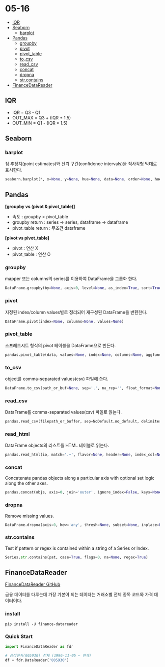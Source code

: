 # 05-16

- [IQR](#iqr)
- [Seaborn](#seaborn)
  - [barplot](#barplot)
- [Pandas](#pandas)
  - [groupby](#groupby)
  - [pivot](#pivot)
  - [pivot_table](#pivottable)
  - [to_csv](#tocsv)
  - [read_csv](#readcsv)
  - [concat](#concat)
  - [dropna](#dropna)
  - [str.contains](#strcontains)
- [FinanceDataReader](#financedatareader)

## IQR

- IQR = Q3 - Q1
- OUT_MAX = Q3 + (IQR \* 1.5)
- OUT_MIN = Q1 - (IQR \* 1.5)

## Seaborn

### barplot

점 추정치(point estimates)와 신뢰 구간(confidence intervals)을 직사각형 막대로 표시한다.

```python
seaborn.barplot(*, x=None, y=None, hue=None, data=None, order=None, hue_order=None, estimator=<function mean at 0x7ff320f315e0>, ci=95, n_boot=1000, units=None, seed=None, orient=None, color=None, palette=None, saturation=0.75, errcolor='.26', errwidth=None, capsize=None, dodge=True, ax=None, **kwargs)
```

## Pandas

**[groupby vs (pivot & pivot_table)]**

- 속도 : groupby > pivot_table
- groupby return : series -> series, dataframe -> dataframe
- pivot_table return : 무조건 dataframe

**[pivot vs pivot_table]**

- pivot : 연산 X
- pivot_table : 연산 O

### groupby

mapper 또는 columns의 series를 이용하여 DataFrame을 그룹화 한다.

```python
DataFrame.groupby(by=None, axis=0, level=None, as_index=True, sort=True, group_keys=True, squeeze=NoDefault.no_default, observed=False, dropna=True)
```

### pivot

지정된 index/column values별로 정리되어 재구성된 DataFrame을 반환한다.

```python
DataFrame.pivot(index=None, columns=None, values=None)
```

### pivot_table

스프레드시트 형식의 pivot 테이블을 DataFrame으로 만든다.

```python
pandas.pivot_table(data, values=None, index=None, columns=None, aggfunc='mean', fill_value=None, margins=False, dropna=True, margins_name='All', observed=False, sort=True)
```

### to_csv

object를 comma-separated values(csv) 파일에 쓴다.

```python
DataFrame.to_csv(path_or_buf=None, sep=',', na_rep='', float_format=None, columns=None, header=True, index=True, index_label=None, mode='w', encoding=None, compression='infer', quoting=None, quotechar='"', line_terminator=None, chunksize=None, date_format=None, doublequote=True, escapechar=None, decimal='.', errors='strict', storage_options=None)
```

### read_csv

DataFrame를 comma-separated values(csv) 파일로 읽는다.

```python
pandas.read_csv(filepath_or_buffer, sep=NoDefault.no_default, delimiter=None, header='infer', names=NoDefault.no_default, index_col=None, usecols=None, squeeze=None, prefix=NoDefault.no_default, mangle_dupe_cols=True, dtype=None, engine=None, converters=None, true_values=None, false_values=None, skipinitialspace=False, skiprows=None, skipfooter=0, nrows=None, na_values=None, keep_default_na=True, na_filter=True, verbose=False, skip_blank_lines=True, parse_dates=None, infer_datetime_format=False, keep_date_col=False, date_parser=None, dayfirst=False, cache_dates=True, iterator=False, chunksize=None, compression='infer', thousands=None, decimal='.', lineterminator=None, quotechar='"', quoting=0, doublequote=True, escapechar=None, comment=None, encoding=None, encoding_errors='strict', dialect=None, error_bad_lines=None, warn_bad_lines=None, on_bad_lines=None, delim_whitespace=False, low_memory=True, memory_map=False, float_precision=None, storage_options=None)
```

### read_html

DataFrame objects의 리스트를 HTML 테이블로 읽는다.

```python
pandas.read_html(io, match='.+', flavor=None, header=None, index_col=None, skiprows=None, attrs=None, parse_dates=False, thousands=',', encoding=None, decimal='.', converters=None, na_values=None, keep_default_na=True, displayed_only=True)
```

### concat

Concatenate pandas objects along a particular axis with optional set logic along the other axes.

```python
pandas.concat(objs, axis=0, join='outer', ignore_index=False, keys=None, levels=None, names=None, verify_integrity=False, sort=False, copy=True)
```

### dropna

Remove missing values.

```python
DataFrame.dropna(axis=0, how='any', thresh=None, subset=None, inplace=False)
```

### str.contains

Test if pattern or regex is contained within a string of a Series or Index.

```python
Series.str.contains(pat, case=True, flags=0, na=None, regex=True)
```

## FinanceDataReader

[FinanceDataReader GitHub](https://github.com/FinanceData/FinanceDataReader)

금융 데이터를 다루는데 가장 기본이 되는 데이터는 거래소별 전체 종목 코드와 가격 데이터이다.

### install

`pip install -U finance-datareader`

### Quick Start

```python
import FinanceDataReader as fdr

# 삼성전자(005930) 전체 (1996-11-05 ~ 현재)
df = fdr.DataReader('005930')
```

